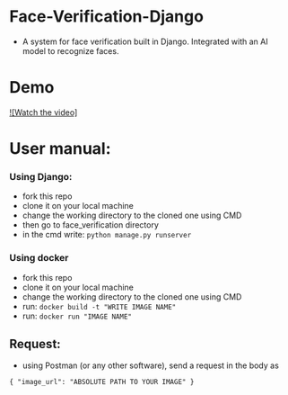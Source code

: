 # Face-Verification-Django
  - A system for face verification built in Django. Integrated with an AI model to recognize faces.

# Demo
[![Watch the video]](https://drive.google.com/file/d/1gyFmGWdkvYhsho1C8Kd1PTOWCozIzFHP/view?usp=sharing)

    
# User manual:
  ### Using Django:
  - fork this repo
  - clone it on your local machine
  - change the working directory to the cloned one using CMD
  - then go to face_verification directory
  - in the cmd write: `python manage.py runserver`
  
  ### Using docker
  - fork this repo
  - clone it on your local machine
  - change the working directory to the cloned one using CMD
  - run: `docker build -t "WRITE IMAGE NAME"`
  - run: `docker run "IMAGE NAME"`
  
  ## Request:
  - using Postman (or any other software), send a request in the body as
  
  `{
  "image_url": "ABSOLUTE PATH TO YOUR IMAGE"
  }`
